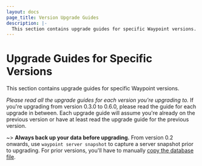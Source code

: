 ```yaml
---
layout: docs
page_title: Version Upgrade Guides
description: |-
  This section contains upgrade guides for specific Waypoint versions.
---
```


# Upgrade Guides for Specific Versions

This section contains upgrade guides for specific Waypoint versions.

_Please read all the upgrade guides for each version you're upgrading to._ If
you're upgrading from version 0.3.0 to 0.6.0, please read the guide for each
upgrade in between. Each upgrade guide will assume you're already
on the previous version or have at least read the upgrade guide for the previous
version.

~> **Always back up your data before upgrading.** From version 0.2 onwards,
use `waypoint server snapshot` to capture a server snapshot prior to upgrading.
For prior versions, you'll have to manually [copy the database file](../docs/server/run/maintenance#path-to-database).
